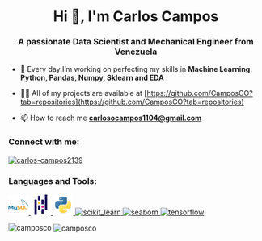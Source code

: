 <h1 align="center">Hi 👋, I'm Carlos Campos</h1>
<h3 align="center">A passionate Data Scientist and Mechanical Engineer from Venezuela</h3>

- 🌱 Every day I’m working on perfecting my skills in **Machine Learning, Python, Pandas, Numpy, Sklearn and EDA**

- 👨‍💻 All of my projects are available at [https://github.com/CamposCO?tab=repositories](https://github.com/CamposCO?tab=repositories)

- 📫 How to reach me **carlosocampos1104@gmail.com**

<h3 align="left">Connect with me:</h3>
<p align="left">
<a href="https://linkedin.com/in/carlos-campos2139" target="blank"><img align="center" src="https://raw.githubusercontent.com/rahuldkjain/github-profile-readme-generator/master/src/images/icons/Social/linked-in-alt.svg" alt="carlos-campos2139" height="30" width="40" /></a>
</p>

<h3 align="left">Languages and Tools:</h3>
<p align="left"> <a href="https://www.mysql.com/" target="_blank" rel="noreferrer"> <img src="https://raw.githubusercontent.com/devicons/devicon/master/icons/mysql/mysql-original-wordmark.svg" alt="mysql" width="40" height="40"/> </a> <a href="https://pandas.pydata.org/" target="_blank" rel="noreferrer"> <img src="https://raw.githubusercontent.com/devicons/devicon/2ae2a900d2f041da66e950e4d48052658d850630/icons/pandas/pandas-original.svg" alt="pandas" width="40" height="40"/> </a> <a href="https://www.python.org" target="_blank" rel="noreferrer"> <img src="https://raw.githubusercontent.com/devicons/devicon/master/icons/python/python-original.svg" alt="python" width="40" height="40"/> </a> <a href="https://scikit-learn.org/" target="_blank" rel="noreferrer"> <img src="https://upload.wikimedia.org/wikipedia/commons/0/05/Scikit_learn_logo_small.svg" alt="scikit_learn" width="40" height="40"/> </a> <a href="https://seaborn.pydata.org/" target="_blank" rel="noreferrer"> <img src="https://seaborn.pydata.org/_images/logo-mark-lightbg.svg" alt="seaborn" width="40" height="40"/> </a> <a href="https://www.tensorflow.org" target="_blank" rel="noreferrer"> <img src="https://www.vectorlogo.zone/logos/tensorflow/tensorflow-icon.svg" alt="tensorflow" width="40" height="40"/> </a> </p>

<p><img align="left" src="https://github-readme-stats.vercel.app/api/top-langs?username=camposco&show_icons=true&theme=dark&text_color=dd4800&locale=en&layout=compact" alt="camposco" /></p>

<p>&nbsp;<img align="center" src="https://github-readme-stats.vercel.app/api?username=camposco&show_icons=true&theme=dark&text_color=dd4800&locale=en" alt="camposco" /></p>

